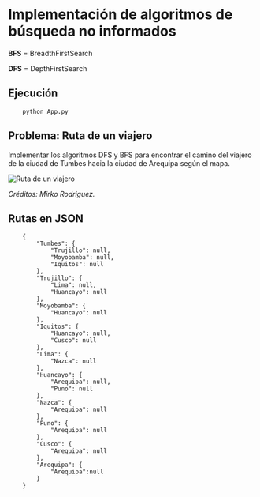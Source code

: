 # Implementación de algoritmos de búsqueda no informados

**BFS** = BreadthFirstSearch

**DFS** = DepthFirstSearch

## Ejecución

        python App.py

## Problema: Ruta de un viajero

Implementar los algoritmos DFS y BFS para encontrar el camino del viajero de la ciudad de Tumbes hacia la ciudad de Arequipa según el mapa.

![Ruta de un viajero](http://www.solocodigoweb.com/wp-content/uploads/2019/10/ruta_de_un_viajero_dfs_bfs.jpg)

*Créditos: Mirko Rodriguez.*

## Rutas en JSON

        {
            "Tumbes": {
                "Trujillo": null,
                "Moyobamba": null,
                "Iquitos": null
            },
            "Trujillo": {
                "Lima": null,
                "Huancayo": null
            },
            "Moyobamba": {
                "Huancayo": null
            },
            "Iquitos": {
                "Huancayo": null,
                "Cusco": null
            },
            "Lima": {
                "Nazca": null
            },
            "Huancayo": {
                "Arequipa": null,
                "Puno": null
            },
            "Nazca": {
                "Arequipa": null
            },
            "Puno": {
                "Arequipa": null
            },
            "Cusco": {
                "Arequipa": null
            },
            "Arequipa": {
                "Arequipa":null
            }
        }
